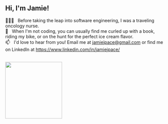 ## Hi, I'm Jamie!

👩🏻‍⚕️&nbsp; &nbsp;Before taking the leap into software engineering, I was a traveling oncology nurse. <br>
🍦&nbsp; &nbsp;When I'm not coding, you can usually find me curled up with a book, riding my bike, or on the hunt for the perfect ice cream flavor. <br>
📫&nbsp; &nbsp;I'd love to hear from you! Email me at jamiejpace@gmail.com or find me on LinkedIn at https://www.linkedin.com/in/jamiejpace/<br><br>


<img height="180em" src="https://github-readme-stats.vercel.app/api?username=jamiejpace&show_icons=true&theme=outrun&hide_border=true&&count_private=true&include_all_commits=true" />



<!---
jamiejpace/jamiejpace is a ✨ special ✨ repository because its `README.md` (this file) appears on your GitHub profile.
You can click the Preview link to take a look at your changes.
--->
